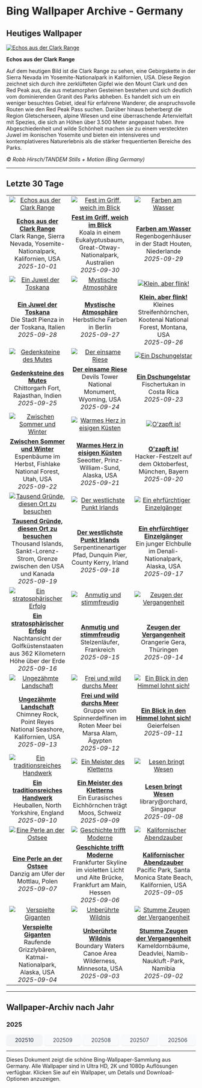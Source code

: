 # Bing Wallpaper Archive - Germany

## Heutiges Wallpaper

[![Echos aus der Clark Range](https://www.bing.com/th?id=OHR.YosemiteClark_DE-DE1037605908_UHD.jpg&pid=hp&w=2560)](https://bing.codexun.com/de/detail/20251001)

**Echos aus der Clark Range**

Auf dem heutigen Bild ist die Clark Range zu sehen, eine Gebirgskette in der Sierra Nevada im Yosemite-Nationalpark in Kalifornien, USA. Diese Region zeichnet sich durch ihre zerklüfteten Gipfel wie den Mount Clark und den Red Peak aus, die aus metamorphen Gesteinen bestehen und sich deutlich vom dominierenden Granit des Parks abheben. Es handelt sich um ein weniger besuchtes Gebiet, ideal für erfahrene Wanderer, die anspruchsvolle Routen wie den Red Peak Pass suchen. Darüber hinaus beherbergt die Region Gletscherseen, alpine Wiesen und eine überraschende Artenvielfalt mit Spezies, die sich an Höhen über 3.500 Meter angepasst haben. Ihre Abgeschiedenheit und wilde Schönheit machen sie zu einem versteckten Juwel im ikonischen Yosemite und bieten ein intensiveres und kontemplativeres Naturerlebnis als die stärker frequentierten Bereiche des Parks.

*© Robb Hirsch/TANDEM Stills + Motion (Bing Germany)*

---

## Letzte 30 Tage

| | | |
|:---:|:---:|:---:|
| [![Echos aus der Clark Range](https://www.bing.com/th?id=OHR.YosemiteClark_DE-DE1037605908_UHD.jpg&pid=hp&w=2560)](https://bing.codexun.com/de/detail/20251001) | [![Fest im Griff, weich im Blick](https://www.bing.com/th?id=OHR.EucalyptusKoala_DE-DE1090162276_UHD.jpg&pid=hp&w=2560)](https://bing.codexun.com/de/detail/20250930) | [![Farben am Wasser](https://www.bing.com/th?id=OHR.HoutenHouses_DE-DE0958725859_UHD.jpg&pid=hp&w=2560)](https://bing.codexun.com/de/detail/20250929) | 
| **[Echos aus der Clark Range](https://bing.codexun.com/de/detail/20251001)**<br>Clark Range, Sierra Nevada, Yosemite-Nationalpark, Kalifornien, USA<br>*2025-10-01* | **[Fest im Griff, weich im Blick](https://bing.codexun.com/de/detail/20250930)**<br>Koala in einem Eukalyptusbaum, Great-Otway-Nationalpark, Australien<br>*2025-09-30* | **[Farben am Wasser](https://bing.codexun.com/de/detail/20250929)**<br>Regenbogenhäuser in der Stadt Houten, Niederlande<br>*2025-09-29* | 
| [![Ein Juwel der Toskana](https://www.bing.com/th?id=OHR.PienzaItaly_DE-DE0925604328_UHD.jpg&pid=hp&w=2560)](https://bing.codexun.com/de/detail/20250928) | [![Mystische Atmosphäre](https://www.bing.com/th?id=OHR.BerlinAutumn_DE-DE0881465418_UHD.jpg&pid=hp&w=2560)](https://bing.codexun.com/de/detail/20250927) | [![Klein, aber flink!](https://www.bing.com/th?id=OHR.AutumnChipmunk_DE-DE0842640974_UHD.jpg&pid=hp&w=2560)](https://bing.codexun.com/de/detail/20250926) | 
| **[Ein Juwel der Toskana](https://bing.codexun.com/de/detail/20250928)**<br>Die Stadt Pienza in der Toskana, Italien<br>*2025-09-28* | **[Mystische Atmosphäre](https://bing.codexun.com/de/detail/20250927)**<br>Herbstliche Farben in Berlin<br>*2025-09-27* | **[Klein, aber flink!](https://bing.codexun.com/de/detail/20250926)**<br>Kleines Streifenhörnchen, Kootenai National Forest, Montana, USA<br>*2025-09-26* | 
| [![Gedenksteine des Mutes](https://www.bing.com/th?id=OHR.FortChittorgarh_DE-DE0795662857_UHD.jpg&pid=hp&w=2560)](https://bing.codexun.com/de/detail/20250925) | [![Der einsame Riese](https://www.bing.com/th?id=OHR.BearLodge_DE-DE0621021956_UHD.jpg&pid=hp&w=2560)](https://bing.codexun.com/de/detail/20250924) | [![Ein Dschungelstar](https://www.bing.com/th?id=OHR.ToucanForest_DE-DE0467627234_UHD.jpg&pid=hp&w=2560)](https://bing.codexun.com/de/detail/20250923) | 
| **[Gedenksteine des Mutes](https://bing.codexun.com/de/detail/20250925)**<br>Chittorgarh Fort, Rajasthan, Indien<br>*2025-09-25* | **[Der einsame Riese](https://bing.codexun.com/de/detail/20250924)**<br>Devils Tower National Monument, Wyoming, USA<br>*2025-09-24* | **[Ein Dschungelstar](https://bing.codexun.com/de/detail/20250923)**<br>Fischertukan in Costa Rica<br>*2025-09-23* | 
| [![Zwischen Sommer und Winter](https://www.bing.com/th?id=OHR.AspenEquinox_DE-DE0417309231_UHD.jpg&pid=hp&w=2560)](https://bing.codexun.com/de/detail/20250922) | [![Warmes Herz in eisigen Küsten](https://www.bing.com/th?id=OHR.IceOtters_DE-DE0331090947_UHD.jpg&pid=hp&w=2560)](https://bing.codexun.com/de/detail/20250921) | [![O’zapft is!](https://www.bing.com/th?id=OHR.OktoberfestHackerFestzelt_DE-DE2583035265_UHD.jpg&pid=hp&w=2560)](https://bing.codexun.com/de/detail/20250920) | 
| **[Zwischen Sommer und Winter](https://bing.codexun.com/de/detail/20250922)**<br>Espenbäume im Herbst, Fishlake National Forest, Utah, USA<br>*2025-09-22* | **[Warmes Herz in eisigen Küsten](https://bing.codexun.com/de/detail/20250921)**<br>Seeotter, Prinz-William-Sund, Alaska, USA<br>*2025-09-21* | **[O’zapft is!](https://bing.codexun.com/de/detail/20250920)**<br>Hacker-Festzelt auf dem Oktoberfest, München, Bayern<br>*2025-09-20* | 
| [![Tausend Gründe, diesen Ort zu besuchen](https://www.bing.com/th?id=OHR.ThousandIslands_DE-DE2717714260_UHD.jpg&pid=hp&w=2560)](https://bing.codexun.com/de/detail/20250919) | [![Der westlichste Punkt Irlands](https://www.bing.com/th?id=OHR.DunquinIreland_DE-DE4797885512_UHD.jpg&pid=hp&w=2560)](https://bing.codexun.com/de/detail/20250918) | [![Ein ehrfürchtiger Einzelgänger](https://www.bing.com/th?id=OHR.YoungMoose_DE-DE0761999333_UHD.jpg&pid=hp&w=2560)](https://bing.codexun.com/de/detail/20250917) | 
| **[Tausend Gründe, diesen Ort zu besuchen](https://bing.codexun.com/de/detail/20250919)**<br>Thousand Islands, Sankt-Lorenz-Strom, Grenze zwischen den USA und Kanada<br>*2025-09-19* | **[Der westlichste Punkt Irlands](https://bing.codexun.com/de/detail/20250918)**<br>Serpentinenartiger Pfad, Dunquin Pier, County Kerry, Irland<br>*2025-09-18* | **[Ein ehrfürchtiger Einzelgänger](https://bing.codexun.com/de/detail/20250917)**<br>Ein junger Elchbulle im Denali-Nationalpark, Alaska, USA<br>*2025-09-17* | 
| [![Ein stratosphärischer Erfolg](https://www.bing.com/th?id=OHR.OzoneEarth_DE-DE2800551844_UHD.jpg&pid=hp&w=2560)](https://bing.codexun.com/de/detail/20250916) | [![Anmutig und stimmfreudig](https://www.bing.com/th?id=OHR.Echasse_DE-DE5356832083_UHD.jpg&pid=hp&w=2560)](https://bing.codexun.com/de/detail/20250915) | [![Zeugen der Vergangenheit](https://www.bing.com/th?id=OHR.GeraOrangerie_DE-DE0955611584_UHD.jpg&pid=hp&w=2560)](https://bing.codexun.com/de/detail/20250914) | 
| **[Ein stratosphärischer Erfolg](https://bing.codexun.com/de/detail/20250916)**<br>Nachtansicht der Golfküstenstaaten aus 362 Kilometern Höhe über der Erde<br>*2025-09-16* | **[Anmutig und stimmfreudig](https://bing.codexun.com/de/detail/20250915)**<br>Stelzenläufer, Frankreich<br>*2025-09-15* | **[Zeugen der Vergangenheit](https://bing.codexun.com/de/detail/20250914)**<br>Orangerie Gera, Thüringen<br>*2025-09-14* | 
| [![Ungezähmte Landschaft](https://www.bing.com/th?id=OHR.PointReyesSeashore_DE-DE5164774211_UHD.jpg&pid=hp&w=2560)](https://bing.codexun.com/de/detail/20250913) | [![Frei und wild durchs Meer](https://www.bing.com/th?id=OHR.SpinnerDolphins_DE-DE4891196756_UHD.jpg&pid=hp&w=2560)](https://bing.codexun.com/de/detail/20250912) | [![Ein Blick in den Himmel lohnt sich!](https://www.bing.com/th?id=OHR.ExtremaduraJamon_DE-DE4354679644_UHD.jpg&pid=hp&w=2560)](https://bing.codexun.com/de/detail/20250911) | 
| **[Ungezähmte Landschaft](https://bing.codexun.com/de/detail/20250913)**<br>Chimney Rock, Point Reyes National Seashore, Kalifornien, USA<br>*2025-09-13* | **[Frei und wild durchs Meer](https://bing.codexun.com/de/detail/20250912)**<br>Gruppe von Spinnerdelfinen im Roten Meer bei Marsa Alam, Ägypten<br>*2025-09-12* | **[Ein Blick in den Himmel lohnt sich!](https://bing.codexun.com/de/detail/20250911)**<br>Geierfelsen<br>*2025-09-11* | 
| [![Ein traditionsreiches Handwerk](https://www.bing.com/th?id=OHR.YorkshireHay_DE-DE6716022558_UHD.jpg&pid=hp&w=2560)](https://bing.codexun.com/de/detail/20250910) | [![Ein Meister des Kletterns](https://www.bing.com/th?id=OHR.SwissSquirrel_DE-DE3902212654_UHD.jpg&pid=hp&w=2560)](https://bing.codexun.com/de/detail/20250909) | [![Lesen bringt Wesen](https://www.bing.com/th?id=OHR.OrchardLibrary_DE-DE1336292524_UHD.jpg&pid=hp&w=2560)](https://bing.codexun.com/de/detail/20250908) | 
| **[Ein traditionsreiches Handwerk](https://bing.codexun.com/de/detail/20250910)**<br>Heuballen, North Yorkshire, England<br>*2025-09-10* | **[Ein Meister des Kletterns](https://bing.codexun.com/de/detail/20250909)**<br>Ein Eurasisches Eichhörnchen trägt Moos, Schweiz<br>*2025-09-09* | **[Lesen bringt Wesen](https://bing.codexun.com/de/detail/20250908)**<br>library@orchard, Singapur<br>*2025-09-08* | 
| [![Eine Perle an der Ostsee](https://www.bing.com/th?id=OHR.BlueGdansk_DE-DE2028955580_UHD.jpg&pid=hp&w=2560)](https://bing.codexun.com/de/detail/20250907) | [![Geschichte trifft Moderne](https://www.bing.com/th?id=OHR.FrankfurtAlteBruecke_DE-DE0460546178_UHD.jpg&pid=hp&w=2560)](https://bing.codexun.com/de/detail/20250906) | [![Kalifornischer Abendzauber](https://www.bing.com/th?id=OHR.SunsetPier_DE-DE1211328081_UHD.jpg&pid=hp&w=2560)](https://bing.codexun.com/de/detail/20250905) | 
| **[Eine Perle an der Ostsee](https://bing.codexun.com/de/detail/20250907)**<br>Danzig am Ufer der Mottlau, Polen<br>*2025-09-07* | **[Geschichte trifft Moderne](https://bing.codexun.com/de/detail/20250906)**<br>Frankfurter Skyline im violetten Licht und Alte Brücke, Frankfurt am Main, Hessen<br>*2025-09-06* | **[Kalifornischer Abendzauber](https://bing.codexun.com/de/detail/20250905)**<br>Pacific Park, Santa Monica State Beach, Kalifornien, USA<br>*2025-09-05* | 
| [![Verspielte Giganten](https://www.bing.com/th?id=OHR.WrestlingBears_DE-DE4535845239_UHD.jpg&pid=hp&w=2560)](https://bing.codexun.com/de/detail/20250904) | [![Unberührte Wildnis](https://www.bing.com/th?id=OHR.MinnesotaWaters_DE-DE6807349928_UHD.jpg&pid=hp&w=2560)](https://bing.codexun.com/de/detail/20250903) | [![Stumme Zeugen der Vergangenheit](https://www.bing.com/th?id=OHR.DeadvleiTrees_DE-DE6613331232_UHD.jpg&pid=hp&w=2560)](https://bing.codexun.com/de/detail/20250902) | 
| **[Verspielte Giganten](https://bing.codexun.com/de/detail/20250904)**<br>Raufende Grizzlybären, Katmai-Nationalpark, Alaska, USA<br>*2025-09-04* | **[Unberührte Wildnis](https://bing.codexun.com/de/detail/20250903)**<br>Boundary Waters Canoe Area Wilderness, Minnesota, USA<br>*2025-09-03* | **[Stumme Zeugen der Vergangenheit](https://bing.codexun.com/de/detail/20250902)**<br>Kameldornbäume, Deadvlei, Namib-Naukluft-Park, Namibia<br>*2025-09-02* | 


---

## Wallpaper-Archiv nach Jahr

### 2025
<div style="display: grid; grid-template-columns: repeat(auto-fit, minmax(80px, 1fr)); gap: 6px; margin: 12px 0;">
<a href="https://bing.codexun.com/de/archive/202510" style="padding: 6px 12px; font-size: 14px; border-radius: 6px; box-shadow: 0 1px 2px rgba(0,0,0,0.1); background-color: #f3f4f6; color: #374151; text-decoration: none; text-align: center; transition: background-color 0.2s ease; font-weight: 500;">202510</a>
<a href="https://bing.codexun.com/de/archive/202509" style="padding: 6px 12px; font-size: 14px; border-radius: 6px; box-shadow: 0 1px 2px rgba(0,0,0,0.1); background-color: #f9fafb; color: #374151; text-decoration: none; text-align: center; transition: background-color 0.2s ease;">202509</a>
<a href="https://bing.codexun.com/de/archive/202508" style="padding: 6px 12px; font-size: 14px; border-radius: 6px; box-shadow: 0 1px 2px rgba(0,0,0,0.1); background-color: #f9fafb; color: #374151; text-decoration: none; text-align: center; transition: background-color 0.2s ease;">202508</a>
<a href="https://bing.codexun.com/de/archive/202507" style="padding: 6px 12px; font-size: 14px; border-radius: 6px; box-shadow: 0 1px 2px rgba(0,0,0,0.1); background-color: #f9fafb; color: #374151; text-decoration: none; text-align: center; transition: background-color 0.2s ease;">202507</a>
<a href="https://bing.codexun.com/de/archive/202506" style="padding: 6px 12px; font-size: 14px; border-radius: 6px; box-shadow: 0 1px 2px rgba(0,0,0,0.1); background-color: #f9fafb; color: #374151; text-decoration: none; text-align: center; transition: background-color 0.2s ease;">202506</a>
</div>



---

Dieses Dokument zeigt die schöne Bing-Wallpaper-Sammlung aus Germany. Alle Wallpaper sind in Ultra HD, 2K und 1080p Auflösungen verfügbar. Klicken Sie auf ein Wallpaper, um Details und Download-Optionen anzuzeigen.
